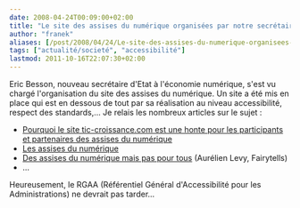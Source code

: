 ```yaml
---
date: 2008-04-24T00:09:00+02:00
title: "Le site des assises du numérique organisées par notre secrétaire d'Etat Eric Besson"
author: "franek"
aliases: [/post/2008/04/24/Le-site-des-assises-du-numerique-organisees-par-notre-secretaire-dEtat-Eric-Besson]
tags: ["actualité/societé", "accessibilité"]
lastmod: 2011-10-16T22:07:30+02:00
---
```

Eric Besson, nouveau secrétaire d'Etat à l'économie numérique, s'est vu chargé l'organisation du site des assises du numérique. Un site a été mis en place qui est en dessous de tout par sa réalisation au niveau accessibilité, respect des standards,... Je relais les nombreux articles sur le sujet :

- [Pourquoi le site tic-croissance.com est une honte pour les participants et partenaires des assises du numérique](http://standblog.org/blog/post/2008/04/23/Pourquoi-le-site-tic-croissancecom-est-une-honte-pour-les-participants-et-partenaires-des-assises-du-numerique)
- [Les assises du numérique](http://www.nota-bene.org/Les-assises-du-numerique)
- [Des assises du numérique mais pas pour tous](http://www.fairytells.net/index.php/2008/04/23/90-des-assises-du-numerique-mais-pas-pour-tous) (Aurélien Levy, Fairytells)
- ...

Heureusement, le RGAA (Référentiel Général d'Accessibilité pour les Administrations) ne devrait pas tarder...
